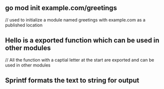 ## go mod init example.com/greetings

// used to initialize a module named greetings with example.com as a published location

## Hello is a exported function which can be used in other modules

// All the function with a captial letter at the start are exported and can be used in other modules

## Sprintf formats the text to string for output
